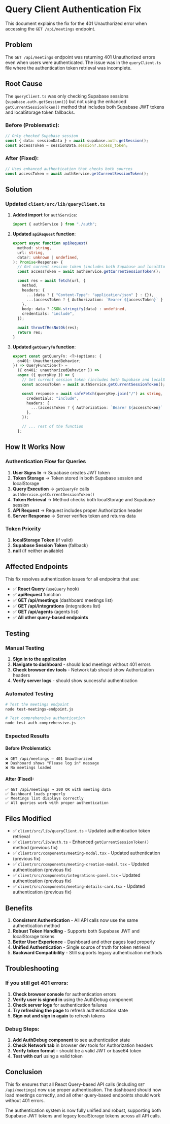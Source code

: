 # Query Client Authentication Fix

This document explains the fix for the 401 Unauthorized error when accessing the `GET /api/meetings` endpoint.

## Problem

The `GET /api/meetings` endpoint was returning 401 Unauthorized errors even when users were authenticated. The issue was in the `queryClient.ts` file where the authentication token retrieval was incomplete.

## Root Cause

The `queryClient.ts` was only checking Supabase sessions (`supabase.auth.getSession()`) but not using the enhanced `getCurrentSessionToken()` method that includes both Supabase JWT tokens and localStorage token fallbacks.

### Before (Problematic):
```typescript
// Only checked Supabase session
const { data: sessionData } = await supabase.auth.getSession();
const accessToken = sessionData.session?.access_token;
```

### After (Fixed):
```typescript
// Uses enhanced authentication that checks both sources
const accessToken = await authService.getCurrentSessionToken();
```

## Solution

### Updated `client/src/lib/queryClient.ts`

1. **Added import** for `authService`:
   ```typescript
   import { authService } from "./auth";
   ```

2. **Updated `apiRequest` function**:
   ```typescript
   export async function apiRequest(
     method: string,
     url: string,
     data?: unknown | undefined,
   ): Promise<Response> {
     // Get current session token (includes both Supabase and localStorage tokens)
     const accessToken = await authService.getCurrentSessionToken();

     const res = await fetch(url, {
       method,
       headers: {
         ...(data ? { "Content-Type": "application/json" } : {}),
         ...(accessToken ? { Authorization: `Bearer ${accessToken}` } : {}),
       },
       body: data ? JSON.stringify(data) : undefined,
       credentials: "include",
     });

     await throwIfResNotOk(res);
     return res;
   }
   ```

3. **Updated `getQueryFn` function**:
   ```typescript
   export const getQueryFn: <T>(options: {
     on401: UnauthorizedBehavior;
   }) => QueryFunction<T> =
     ({ on401: unauthorizedBehavior }) =>
     async ({ queryKey }) => {
       // Get current session token (includes both Supabase and localStorage tokens)
       const accessToken = await authService.getCurrentSessionToken();

       const response = await safeFetch(queryKey.join("/") as string, {
         credentials: "include",
         headers: {
           ...(accessToken ? { Authorization: `Bearer ${accessToken}` } : {}),
         },
       });

       // ... rest of the function
     };
   ```

## How It Works Now

### Authentication Flow for Queries

1. **User Signs In** → Supabase creates JWT token
2. **Token Storage** → Token stored in both Supabase session and localStorage
3. **Query Execution** → `getQueryFn` calls `authService.getCurrentSessionToken()`
4. **Token Retrieval** → Method checks both localStorage and Supabase session
5. **API Request** → Request includes proper Authorization header
6. **Server Response** → Server verifies token and returns data

### Token Priority

1. **localStorage Token** (if valid)
2. **Supabase Session Token** (fallback)
3. **null** (if neither available)

## Affected Endpoints

This fix resolves authentication issues for all endpoints that use:

- ✅ **React Query** (`useQuery` hook)
- ✅ **apiRequest** function
- ✅ **GET /api/meetings** (dashboard meetings list)
- ✅ **GET /api/integrations** (integrations list)
- ✅ **GET /api/agents** (agents list)
- ✅ **All other query-based endpoints**

## Testing

### Manual Testing

1. **Sign in to the application**
2. **Navigate to dashboard** - should load meetings without 401 errors
3. **Check browser dev tools** - Network tab should show Authorization headers
4. **Verify server logs** - should show successful authentication

### Automated Testing

```bash
# Test the meetings endpoint
node test-meetings-endpoint.js

# Test comprehensive authentication
node test-auth-comprehensive.js
```

### Expected Results

#### Before (Problematic):
```
❌ GET /api/meetings → 401 Unauthorized
❌ Dashboard shows "Please log in" message
❌ No meetings loaded
```

#### After (Fixed):
```
✅ GET /api/meetings → 200 OK with meeting data
✅ Dashboard loads properly
✅ Meetings list displays correctly
✅ All queries work with proper authentication
```

## Files Modified

- ✅ `client/src/lib/queryClient.ts` - Updated authentication token retrieval
- ✅ `client/src/lib/auth.ts` - Enhanced `getCurrentSessionToken()` method (previous fix)
- ✅ `client/src/components/meeting-modal.tsx` - Updated authentication (previous fix)
- ✅ `client/src/components/meeting-creation-modal.tsx` - Updated authentication (previous fix)
- ✅ `client/src/components/integrations-panel.tsx` - Updated authentication (previous fix)
- ✅ `client/src/components/meeting-details-card.tsx` - Updated authentication (previous fix)

## Benefits

1. **Consistent Authentication** - All API calls now use the same authentication method
2. **Robust Token Handling** - Supports both Supabase JWT and localStorage tokens
3. **Better User Experience** - Dashboard and other pages load properly
4. **Unified Authentication** - Single source of truth for token retrieval
5. **Backward Compatibility** - Still supports legacy authentication methods

## Troubleshooting

### If you still get 401 errors:

1. **Check browser console** for authentication errors
2. **Verify user is signed in** using the AuthDebug component
3. **Check server logs** for authentication failures
4. **Try refreshing the page** to refresh authentication state
5. **Sign out and sign in again** to refresh tokens

### Debug Steps:

1. **Add AuthDebug component** to see authentication state
2. **Check Network tab** in browser dev tools for Authorization headers
3. **Verify token format** - should be a valid JWT or base64 token
4. **Test with curl** using a valid token

## Conclusion

This fix ensures that all React Query-based API calls (including `GET /api/meetings`) now use proper authentication. The dashboard should now load meetings correctly, and all other query-based endpoints should work without 401 errors.

The authentication system is now fully unified and robust, supporting both Supabase JWT tokens and legacy localStorage tokens across all API calls.
